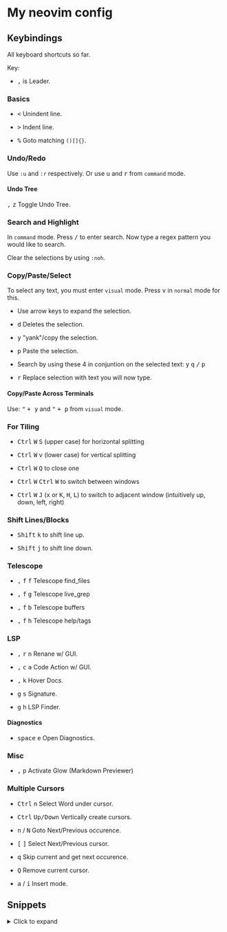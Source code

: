 # My neovim config

## Keybindings

All keyboard shortcuts so far.

Key:

- <kbd>,</kbd> is Leader.

### Basics

- <kbd><</kbd> Unindent line.

- <kbd>></kbd> Indent line.

- <kbd>%</kbd> Goto matching `()[]{}`.

### Undo/Redo

Use `:u` and `:r` respectively. Or use <kbd>u</kbd> and <kbd>r</kbd> from `command` mode.

#### Undo Tree

<kbd>,</kbd> <kbd>z</kbd> Toggle Undo Tree.

### Search and Highlight

In `command` mode. Press <kbd>/</kbd> to enter search. Now type a regex pattern you would like to search.

Clear the selections by using `:noh`.

### Copy/Paste/Select

To select any text, you must enter `visual` mode. Press <kbd>v</kbd> in `normal` mode for this.

- Use arrow keys to expand the selection.

- <kbd>d</kbd> Deletes the selection.

- <kbd>y</kbd> "yank"/copy the selection.

- <kbd>p</kbd> Paste the selection.

- Search by using these 4 in conjuntion on the selected text: <kbd>y</kbd> <kbd>q</kbd> <kbd>/</kbd> <kbd>p</kbd>

- <kbd>r</kbd> Replace selection with text you will now type.

#### Copy/Paste Across Terminals

Use: <kbd>"</kbd> <kbd>+ </kbd> <kbd> y</kbd> and <kbd>"</kbd> <kbd>+ </kbd> <kbd> p</kbd> from `visual` mode.

### For Tiling

- <kbd>Ctrl</kbd> <kbd>W</kbd> <kbd>S</kbd> (upper case) for horizontal splitting

- <kbd>Ctrl</kbd> <kbd>W</kbd> <kbd>v</kbd> (lower case) for vertical splitting

- <kbd>Ctrl</kbd> <kbd>W</kbd> <kbd>Q</kbd> to close one

- <kbd>Ctrl</kbd> <kbd>W</kbd> <kbd>Ctrl</kbd> <kbd>W</kbd> to switch between windows

- <kbd>Ctrl</kbd> <kbd>W</kbd> <kbd>J</kbd> (<kbd>x</kbd> or <kbd>K</kbd>, <kbd>H</kbd>, <kbd>L</kbd>) to switch to adjacent window (intuitively up, down, left, right)

### Shift Lines/Blocks

- <kbd>Shift</kbd> <kbd>k</kbd> to shift line up.

- <kbd>Shift</kbd> <kbd>j</kbd> to shift line down.

### Telescope

- <kbd>,</kbd> <kbd>f</kbd> <kbd>f</kbd> Telescope find_files

- <kbd>,</kbd> <kbd>f</kbd> <kbd>g</kbd> Telescope live_grep

- <kbd>,</kbd> <kbd>f</kbd> <kbd>b</kbd> Telescope buffers

- <kbd>,</kbd> <kbd>f</kbd> <kbd>h</kbd> Telescope help/tags

### LSP

- <kbd>,</kbd> <kbd>r</kbd> <kbd>n</kbd> Renane w/ GUI.

- <kbd>,</kbd> <kbd>c</kbd> <kbd>a</kbd> Code Action w/ GUI.

- <kbd>,</kbd> <kbd>k</kbd> Hover Docs.

- <kbd>g</kbd> <kbd>s</kbd> Signature.

- <kbd>g</kbd> <kbd>h</kbd> LSP Finder.

#### Diagnostics

- <kbd>space</kbd> <kbd>e</kbd> Open Diagnostics.

### Misc

- <kbd>,</kbd> <kbd>p</kbd> Activate Glow (Markdown Previewer)

### Multiple Cursors

- <kbd>Ctrl</kbd> <kbd>n</kbd> Select Word under cursor.

- <kbd>Ctrl</kbd> <kbd>Up/Down</kbd> Vertically create cursors.

- <kbd>n</kbd> / <kbd>N</kbd> Goto Next/Previous occurence.

- <kbd>[</kbd> <kbd>]</kbd> Select Next/Previous cursor.

- <kbd>q</kbd> Skip current and get next occurence.

- <kbd>Q</kbd> Remove current cursor.

- <kbd>a</kbd> / <kbd>i</kbd> Insert mode.


## Snippets

<details>

  <summary>Click to expand</summary>

### Basic Methods

|  Prefix | Method                                              |
| ------: | --------------------------------------------------- |
|  `imp→` | `import moduleName from 'module'`                   |
|  `imn→` | `import 'module'`                                   |
|  `imd→` | `import { destructuredModule } from 'module'`       |
|  `ime→` | `import * as alias from 'module'`                   |
|  `ima→` | `import { originalName as aliasName} from 'module'` |
|  `exp→` | `export default moduleName`                         |
|  `exd→` | `export { destructuredModule } from 'module'`       |
|  `exa→` | `export { originalName as aliasName} from 'module'` |
|  `enf→` | `export const functionName = (params) => { }`       |
|  `edf→` | `export default (params) => { }`                    |
| `ednf→` | `export default function functionName(params) { }`  |
|  `met→` | `methodName = (params) => { }`                      |
|  `fre→` | `arrayName.forEach(element => { }`                  |
|  `fof→` | `for(let itemName of objectName { }`                |
|  `fin→` | `for(let itemName in objectName { }`                |
| `anfn→` | `(params) => { }`                                   |
|  `nfn→` | `const functionName = (params) => { }`              |
|  `dob→` | `const {propName} = objectToDescruct`               |
|  `dar→` | `const [propName] = arrayToDescruct`                |
|  `sti→` | `setInterval(() => { }, intervalTime`               |
|  `sto→` | `setTimeout(() => { }, delayTime`                   |
| `prom→` | `return new Promise((resolve, reject) => { }`       |
| `cmmb→` | `comment block`                                     |
|   `cp→` | `const { } = this.props`                            |
|   `cs→` | `const { } = this.state`                            |

### React

|      Prefix | Method                                                                      |
| ----------: | --------------------------------------------------------------------------- |
|      `imr→` | `import React from 'react'`                                                 |
|     `imrd→` | `import ReactDOM from 'react-dom'`                                          |
|     `imrc→` | `import React, { Component } from 'react'`                                  |
|    `imrpc→` | `import React, { PureComponent } from 'react'`                              |
|     `imrm→` | `import React, { memo } from 'react'`                                       |
|     `imrr→` | `import { BrowserRouter as Router, Route, NavLink} from 'react-router-dom'` |
|     `imbr→` | `import { BrowserRouter as Router} from 'react-router-dom'`                 |
|    `imbrc→` | `import { Route, Switch, NavLink, Link } from react-router-dom'`            |
|    `imbrr→` | `import { Route } from 'react-router-dom'`                                  |
|    `imbrs→` | `import { Switch } from 'react-router-dom'`                                 |
|    `imbrl→` | `import { Link } from 'react-router-dom'`                                   |
|   `imbrnl→` | `import { NavLink } from 'react-router-dom'`                                |
|     `imrs→` | `import React, { useState } from 'react'`                                   |
|    `imrse→` | `import React, { useState, useEffect } from 'react'`                        |
|    `redux→` | `import { connect } from 'react-redux'`                                     |
|      `est→` | `this.state = { }`                                                          |
|      `cdm→` | `componentDidMount = () => { }`                                             |
|      `scu→` | `shouldComponentUpdate = (nextProps, nextState) => { }`                     |
|     `cdup→` | `componentDidUpdate = (prevProps, prevState) => { }`                        |
|     `cwun→` | `componentWillUnmount = () => { }`                                          |
|    `gdsfp→` | `static getDerivedStateFromProps(nextProps, prevState) { }`                 |
|     `gsbu→` | `getSnapshotBeforeUpdate = (prevProps, prevState) => { }`                   |
|      `sst→` | `this.setState({ })`                                                        |
|      `ssf→` | `this.setState((state, props) => return { })`                               |
|    `props→` | `this.props.propName`                                                       |
|    `state→` | `this.state.stateName`                                                      |
| `rcontext→` | `const $1 = React.createContext()`                                          |
|     `cref→` | `this.$1Ref = React.createRef()`                                            |
|     `fref→` | `const ref = React.createRef()`                                             |
|      `bnd→` | `this.methodName = this.methodName.bind(this)`                              |

### React Native

|     Prefix | Method                                 |
| ---------: | -------------------------------------- |
|    `imrn→` | `import { $1 } from 'react-native'`    |
| `rnstyle→` | `const styles = StyleSheet.create({})` |

### Redux

|       Prefix | Method                    |
| -----------: | ------------------------- |
|  `rxaction→` | `redux action template`   |
|   `rxconst→` | `export const $1 = '$1'`  |
| `rxreducer→` | `redux reducer template`  |
|  `rxselect→` | `redux selector template` |
|   `rxslice→` | `redux slice template`    |

### PropTypes

|    Prefix | Method                                   |
| --------: | ---------------------------------------- |
|    `pta→` | `PropTypes.array`                        |
|   `ptar→` | `PropTypes.array.isRequired`             |
|    `ptb→` | `PropTypes.bool`                         |
|   `ptbr→` | `PropTypes.bool.isRequired`              |
|    `ptf→` | `PropTypes.func`                         |
|   `ptfr→` | `PropTypes.func.isRequired`              |
|    `ptn→` | `PropTypes.number`                       |
|   `ptnr→` | `PropTypes.number.isRequired`            |
|    `pto→` | `PropTypes.object`                       |
|   `ptor→` | `PropTypes.object.isRequired`            |
|    `pts→` | `PropTypes.string`                       |
|   `ptsr→` | `PropTypes.string.isRequired`            |
|   `ptnd→` | `PropTypes.node`                         |
|  `ptndr→` | `PropTypes.node.isRequired`              |
|   `ptel→` | `PropTypes.element`                      |
|  `ptelr→` | `PropTypes.element.isRequired`           |
|    `pti→` | `PropTypes.instanceOf(name)`             |
|   `ptir→` | `PropTypes.instanceOf(name).isRequired`  |
|    `pte→` | `PropTypes.oneOf([name])`                |
|   `pter→` | `PropTypes.oneOf([name]).isRequired`     |
|   `ptet→` | `PropTypes.oneOfType([name])`            |
|  `ptetr→` | `PropTypes.oneOfType([name]).isRequired` |
|   `ptao→` | `PropTypes.arrayOf(name)`                |
|  `ptaor→` | `PropTypes.arrayOf(name).isRequired`     |
|   `ptoo→` | `PropTypes.objectOf(name)`               |
|  `ptoor→` | `PropTypes.objectOf(name).isRequired`    |
|   `ptsh→` | `PropTypes.shape({ })`                   |
|  `ptshr→` | `PropTypes.shape({ }).isRequired`        |
|  `ptany→` | `PropTypes.any`                          |
| `ptypes→` | `static propTypes = {}`                  |

### Console

| Prefix | Method                                                       |
| ------ | ------------------------------------------------------------ |
| `clg→` | `console.log(object)`                                        |
| `clo→` | `` console.log(`object`, object) ``                          |
| `clj→` | `` console.log(`object`, JSON.stringify(object, null, 2)) `` |
| `ctm→` | `` console.time(`timeId`) ``                                 |
| `cte→` | `` console.timeEnd(`timeId`) ``                              |
| `cas→` | `console.assert(expression,object)`                          |
| `ccl→` | `console.clear()`                                            |
| `cco→` | `console.count(label)`                                       |
| `cdi→` | `console.dir`                                                |
| `cer→` | `console.error(object)`                                      |
| `cgr→` | `console.group(label)`                                       |
| `cge→` | `console.groupEnd()`                                         |
| `ctr→` | `console.trace(object)`                                      |
| `cwa→` | `console.warn`                                               |
| `cin→` | `console.info`                                               |

</details>
